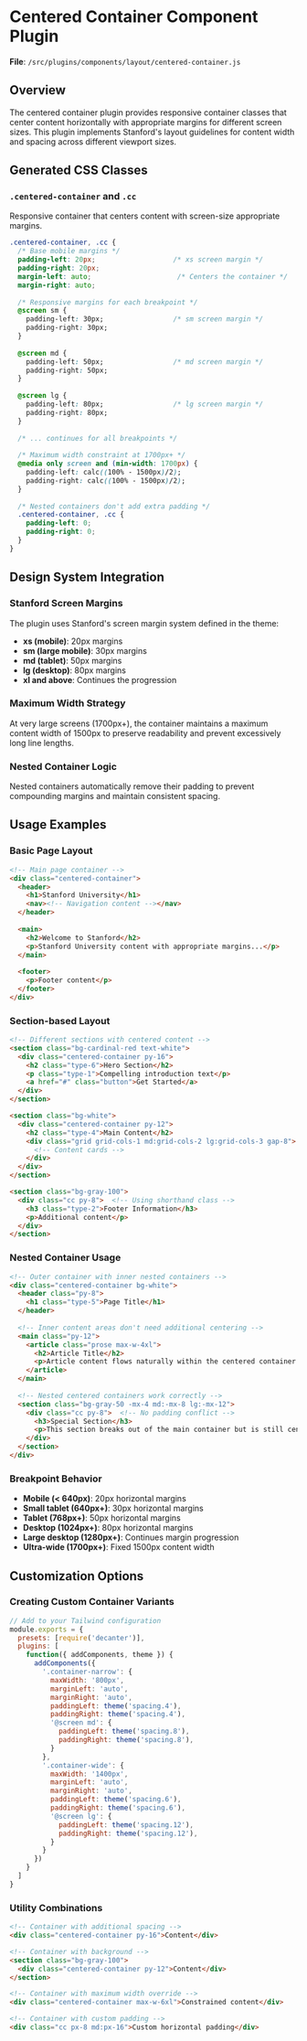 # Centered Container Component Plugin

**File**: `/src/plugins/components/layout/centered-container.js`

## Overview

The centered container plugin provides responsive container classes that center content horizontally with appropriate margins for different screen sizes. This plugin implements Stanford's layout guidelines for content width and spacing across different viewport sizes.

## Generated CSS Classes

### `.centered-container` and `.cc`

Responsive container that centers content with screen-size appropriate margins.

```css
.centered-container, .cc {
  /* Base mobile margins */
  padding-left: 20px;                   /* xs screen margin */
  padding-right: 20px;
  margin-left: auto;                     /* Centers the container */
  margin-right: auto;
  
  /* Responsive margins for each breakpoint */
  @screen sm {
    padding-left: 30px;                 /* sm screen margin */
    padding-right: 30px;
  }
  
  @screen md {
    padding-left: 50px;                 /* md screen margin */
    padding-right: 50px;
  }
  
  @screen lg {
    padding-left: 80px;                 /* lg screen margin */
    padding-right: 80px;
  }
  
  /* ... continues for all breakpoints */
  
  /* Maximum width constraint at 1700px+ */
  @media only screen and (min-width: 1700px) {
    padding-left: calc((100% - 1500px)/2);
    padding-right: calc((100% - 1500px)/2);
  }
  
  /* Nested containers don't add extra padding */
  .centered-container, .cc {
    padding-left: 0;
    padding-right: 0;
  }
}
```

## Design System Integration

### Stanford Screen Margins
The plugin uses Stanford's screen margin system defined in the theme:
- **xs (mobile)**: 20px margins
- **sm (large mobile)**: 30px margins  
- **md (tablet)**: 50px margins
- **lg (desktop)**: 80px margins
- **xl and above**: Continues the progression

### Maximum Width Strategy
At very large screens (1700px+), the container maintains a maximum content width of 1500px to preserve readability and prevent excessively long line lengths.

### Nested Container Logic
Nested containers automatically remove their padding to prevent compounding margins and maintain consistent spacing.

## Usage Examples

### Basic Page Layout
```html
<!-- Main page container -->
<div class="centered-container">
  <header>
    <h1>Stanford University</h1>
    <nav><!-- Navigation content --></nav>
  </header>
  
  <main>
    <h2>Welcome to Stanford</h2>
    <p>Stanford University content with appropriate margins...</p>
  </main>
  
  <footer>
    <p>Footer content</p>
  </footer>
</div>
```

### Section-based Layout
```html
<!-- Different sections with centered content -->
<section class="bg-cardinal-red text-white">
  <div class="centered-container py-16">
    <h2 class="type-6">Hero Section</h2>
    <p class="type-1">Compelling introduction text</p>
    <a href="#" class="button">Get Started</a>
  </div>
</section>

<section class="bg-white">
  <div class="centered-container py-12">
    <h2 class="type-4">Main Content</h2>
    <div class="grid grid-cols-1 md:grid-cols-2 lg:grid-cols-3 gap-8">
      <!-- Content cards -->
    </div>
  </div>
</section>

<section class="bg-gray-100">
  <div class="cc py-8">  <!-- Using shorthand class -->
    <h3 class="type-2">Footer Information</h3>
    <p>Additional content</p>
  </div>
</section>
```

### Nested Container Usage
```html
<!-- Outer container with inner nested containers -->
<div class="centered-container bg-white">
  <header class="py-8">
    <h1 class="type-5">Page Title</h1>
  </header>
  
  <!-- Inner content areas don't need additional centering -->
  <main class="py-12">
    <article class="prose max-w-4xl">
      <h2>Article Title</h2>
      <p>Article content flows naturally within the centered container...</p>
    </article>
  </main>
  
  <!-- Nested centered containers work correctly -->
  <section class="bg-gray-50 -mx-4 md:-mx-8 lg:-mx-12">
    <div class="cc py-8">  <!-- No padding conflict -->
      <h3>Special Section</h3>
      <p>This section breaks out of the main container but is still centered</p>
    </div>
  </section>
</div>
```

### Breakpoint Behavior
- **Mobile (< 640px)**: 20px horizontal margins
- **Small tablet (640px+)**: 30px horizontal margins
- **Tablet (768px+)**: 50px horizontal margins
- **Desktop (1024px+)**: 80px horizontal margins
- **Large desktop (1280px+)**: Continues margin progression
- **Ultra-wide (1700px+)**: Fixed 1500px content width

## Customization Options

### Creating Custom Container Variants
```javascript
// Add to your Tailwind configuration
module.exports = {
  presets: [require('decanter')],
  plugins: [
    function({ addComponents, theme }) {
      addComponents({
        '.container-narrow': {
          maxWidth: '800px',
          marginLeft: 'auto',
          marginRight: 'auto',
          paddingLeft: theme('spacing.4'),
          paddingRight: theme('spacing.4'),
          '@screen md': {
            paddingLeft: theme('spacing.8'),
            paddingRight: theme('spacing.8'),
          }
        },
        '.container-wide': {
          maxWidth: '1400px',
          marginLeft: 'auto',
          marginRight: 'auto',
          paddingLeft: theme('spacing.6'),
          paddingRight: theme('spacing.6'),
          '@screen lg': {
            paddingLeft: theme('spacing.12'),
            paddingRight: theme('spacing.12'),
          }
        }
      })
    }
  ]
}
```

### Utility Combinations
```html
<!-- Container with additional spacing -->
<div class="centered-container py-16">Content</div>

<!-- Container with background -->
<section class="bg-gray-100">
  <div class="centered-container py-12">Content</div>
</section>

<!-- Container with maximum width override -->
<div class="centered-container max-w-6xl">Constrained content</div>

<!-- Container with custom padding -->
<div class="cc px-8 md:px-16">Custom horizontal padding</div>
```